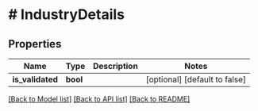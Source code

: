 # # IndustryDetails

## Properties

Name | Type | Description | Notes
------------ | ------------- | ------------- | -------------
**is_validated** | **bool** |  | [optional] [default to false]

[[Back to Model list]](../../README.md#models) [[Back to API list]](../../README.md#endpoints) [[Back to README]](../../README.md)
